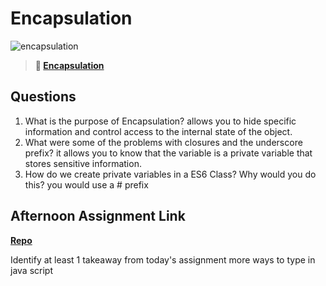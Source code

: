 # Encapsulation

![encapsulation](https://bcw.blob.core.windows.net/public/img/journals/5838157482080222)

> **📖 [Encapsulation](https://codeworksacademy.com/fs-student-guide/resources/wk3/02-Encapsulation)**

## Questions

1. What is the purpose of Encapsulation?
allows you to hide specific information and control access to the internal state of the object.
2. What were some of the problems with closures and the underscore prefix?
it allows you to know that the variable is a private variable that stores sensitive information. 
3. How do we create private variables in a ES6 Class? Why would you do this?
you would use a # prefix 
## Afternoon Assignment Link

**[Repo](https://github.com/JacobNeitzell/<ASSIGNMENT_REPO>)**

Identify at least 1 takeaway from today's assignment
more ways to type in java script 